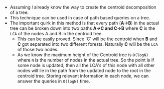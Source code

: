 - Assuming I already know the way to create the centroid decomposition of a tree.
- This technique can be used in case of path based queries on a tree.
- The important quirk in this method is that every path (**A->B**) in the actual tree can be broken down into two paths **A->C and C->B** where **C** is the `LCA` of the nodes A and B in the centroid tree.
    - This can be easily proved. Since 'C' will be the centroid when **B** and **C** got separated into two different forests. Naturally **C** will be the `LCA` of those two nodes.  
    - As we know the maximum height of the Centroid tree is `O(logN)` where `N` is the number of nodes in the actual tree. So the point is if some node is updated, then all the LCA's of this node with all other nodes will lie in the path from the updated node to the root in the centroid tree. Storing relevant information in each node, we can answer the queries in `O(logN)` time. 
